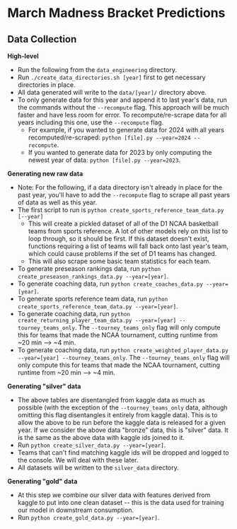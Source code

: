 # March Madness Bracket Predictions
## Data Collection

**High-level**
- Run the following from the `data_engineering` directory.
- Run `./create_data_directories.sh [year]` first to get necessary directories in place.
- All data generated will write to the `data/[year]/` directory above.
- To only generate data for this year and append it to last year's data, run the commands without the `--recompute` flag. This approach will be much faster and have less room for error. To recompute/re-scrape data for all years including this one, use the `--recompute` flag.
  - For example, if you wanted to generate data for 2024 with all years recomputed/re-scraped: `python [file].py --year=2024 --recompute`.
  - If you wanted to generate data for 2023 by only computing the newest year of data: `python [file].py --year=2023`.

**Generating new raw data**
- Note: For the following, if a data directory isn't already in place for the past year, you'll have to add the `--recompute` flag to scrape all past years of data as well as this year.
- The first script to run is `python create_sports_reference_team_data.py [--year]`
  - This will create a pickled dataset of all of the D1 NCAA basketball teams from sports reference. A lot of other models rely on this list to loop through, so it should be first. If this dataset doesn't exist, functions requiring a list of teams will fall back onto last year's team, which could cause problems if the set of D1 teams has changed.
  - This will also scrape some basic team statistics for each team.
- To generate preseason rankings data, run `python create_preseason_rankings_data.py --year=[year]`.
- To generate coaching data, run `python create_coaches_data.py --year=[year]`.
- To generate sports reference team data, run `python create_sports_reference_team_data.py --year=[year]`.
- To generate coaching data, run `python create_returning_player_team_data.py --year=[year] --tourney_teams_only`. The `--tourney_teams_only` flag will only compute this for teams that made the NCAA tournament, cutting runtime from ~20 min --> ~4 min.
- To generate coaching data, run `python create_weighted_player_data.py --year=[year] --tourney_teams_only`. The `--tourney_teams_only` flag will only compute this for teams that made the NCAA tournament, cutting runtime from ~20 min --> ~4 min.

**Generating "silver" data**
- The above tables are disentangled from kaggle data as much as possible (with the exception of the `--tourney_teams_only` data, although omitting this flag disentangles it entirely from kaggle data). This is to allow the above to be run before the kaggle data is released for a given year. If we consider the above data "bronze" data, this is "silver" data. It is the same as the above data with kaggle ids joined to it.
- Run `python create_silver_data.py --year=[year]`.
- Teams that can't find matching kaggle ids will be dropped and logged to the console. We will deal with these later.
- All datasets will be written to the `silver_data` directory.

**Generating "gold" data**
- At this step we combine our silver data with features derived from kaggle to put into one clean dataset -- this is the data used for training our model in downstream consumption.
- Run `python create_gold_data.py --year=[year]`.
